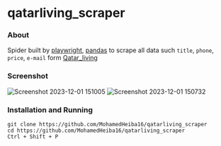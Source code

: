 # qatarliving_scraper

### About 

Spider built by [playwright](https://playwright.dev/), [pandas](https://pandas.pydata.org/docs/) to scrape all data such `title`, `phone`, `price`, `e-mail` form [Qatar_living](https://www.qatarliving.com/)

### Screenshot

![Screenshot 2023-12-01 151005](https://github.com/MohamedHeiba16/qatarliving_scraper/assets/152610603/e354c3fe-6463-4de2-ab91-415bbe173de3)
![Screenshot 2023-12-01 150732](https://github.com/MohamedHeiba16/qatarliving_scraper/assets/152610603/a7ffea59-7deb-40f3-92bf-e96c833dcfe7)

### Installation and Running

```
git clone https://github.com/MohamedHeiba16/qatarliving_scraper
cd https://github.com/MohamedHeiba16/qatarliving_scraper
Ctrl + Shift + P
```

